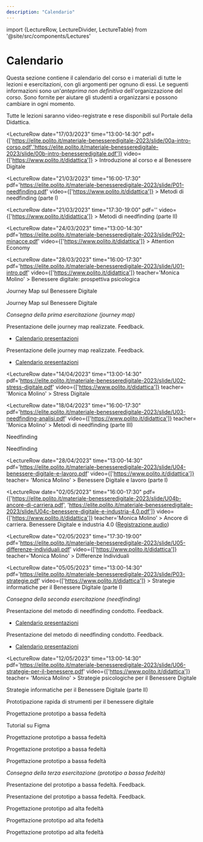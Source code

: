 ```yaml
---
description: "Calendario"
---
```


import {LectureRow, LectureDivider, LectureTable} from '@site/src/components/Lectures'


# Calendario

Questa sezione contiene il calendario del corso e i materiali di tutte le lezioni e esercitazioni, con gli argomenti per ognuno di essi. Le seguenti informazioni sono un'*anteprima non definitiva* dell'organizzazione del corso. Sono fornite per aiutare gli studenti a organizzarsi e possono cambiare in ogni momento.

Tutte le lezioni saranno video-registrate e rese disponibili sul Portale della Didattica.


<LectureTable defaultTeacher="Alberto Monge Roffarello" defaultType="Lezione" showMaterial={true} language='IT'>

<LectureRow
    date="17/03/2023" time="13:00-14:30"
    pdf={['https://elite.polito.it/materiale-benesseredigitale-2023/slide/00a-intro-corso.pdf','https://elite.polito.it/materiale-benesseredigitale-2023/slide/00b-intro-benesseredigitale.pdf']}
    video={['https://www.polito.it/didattica']}
    >
    Introduzione al corso e al Benessere Digitale
</LectureRow>

<LectureDivider/>

<LectureRow
    date="21/03/2023" time="16:00-17:30"
    pdf='https://elite.polito.it/materiale-benesseredigitale-2023/slide/P01-needfinding.pdf' 
    video={['https://www.polito.it/didattica']}
    >
    Metodi di needfinding (parte I)
</LectureRow>

<LectureRow
    date="21/03/2023" time="17:30-19:00"
    pdf='' 
    video={['https://www.polito.it/didattica']}
    >
    Metodi di needfinding (parte II)
</LectureRow>

<LectureRow
    date="24/03/2023" time="13:00-14:30"
    pdf='https://elite.polito.it/materiale-benesseredigitale-2023/slide/P02-minacce.pdf' 
    video={['https://www.polito.it/didattica']}
    >
    Attention Economy
</LectureRow>

<LectureDivider/>

<LectureRow
    date="28/03/2023" time="16:00-17:30"
    pdf='https://elite.polito.it/materiale-benesseredigitale-2023/slide/U01-intro.pdf' 
    video={['https://www.polito.it/didattica']}
    teacher='Monica Molino'
    >
    Benessere digitale: prospettiva psicologica
</LectureRow>

<LectureRow
    date="28/03/2023" time="17:30-19:00"
    pdf='https://elite.polito.it/materiale-benesseredigitale-2023/slide/E01-journeymap.pdf' 
    type='Esercitazione'
    >
    Journey Map sul Benessere Digitale
</LectureRow>

<LectureRow
    date="31/03/2023" time="13:00-14:30"
    pdf='' 
    video={[]}
    type='Esercitazione'
    >
    Journey Map sul Benessere Digitale
</LectureRow>

<LectureDivider/>

<LectureRow variant='warning'
    date='03/04/2023' time="Fine giornata"
    type=''
    teacher=''>
    <em>Consegna della prima esercitazione (journey map)</em>
</LectureRow>

<LectureRow
    date="04/04/2023" time="16:00-17:30"
    pdf='' 
    video={[]}
    type='Esercitazione'
    >
    Presentazione delle journey map realizzate. Feedback.
    <ul><li><a href="https://docs.google.com/spreadsheets/d/1pHqrJLpQctYr0fVXJvkxuJ4LVYY2N_qTRWTDYhOY7rw/edit?usp=sharing">Calendario presentazioni</a></li></ul>
</LectureRow>

<LectureRow
    date="04/04/2023" time="17:30-19:00"
    pdf='' 
    video={[]}
    type='Esercitazione'
    >
    Presentazione delle journey map realizzate. Feedback.
    <ul><li><a href="https://docs.google.com/spreadsheets/d/1pHqrJLpQctYr0fVXJvkxuJ4LVYY2N_qTRWTDYhOY7rw/edit?usp=sharing">Calendario presentazioni</a></li></ul>
</LectureRow>

<LectureDivider topic='VACANZE DI PASQUA'/>

<LectureRow
    date="14/04/2023" time="13:00-14:30"
    pdf='https://elite.polito.it/materiale-benesseredigitale-2023/slide/U02-stress-digitale.pdf' 
    video={['https://www.polito.it/didattica']}
    teacher= 'Monica Molino'
    >
    Stress Digitale
</LectureRow>

<LectureDivider/>

<LectureRow
    date="18/04/2023" time="16:00-17:30"
    pdf='https://elite.polito.it/materiale-benesseredigitale-2023/slide/U03-needfinding-analisi.pdf' 
    video={['https://www.polito.it/didattica']}
    teacher= 'Monica Molino'
    >
    Metodi di needfinding (parte III)
</LectureRow>

<LectureRow
    date="18/04/2023" time="17:30-19:00"
    pdf='https://elite.polito.it/materiale-benesseredigitale-2023/slide/E02-needfinding.pdf' 
    video={[]}
    type='Esercitazione'
    teacher= 'Monica Molino'
    >
    Needfinding
</LectureRow>

<LectureRow
    date="21/04/2023" time="13:00-14:30"
    pdf='' 
    video={[]}
    type='Esercitazione'
    >
    Needfinding
</LectureRow>

<LectureDivider/>

<LectureRow
    date="28/04/2023" time="13:00-14:30"
    pdf='https://elite.polito.it/materiale-benesseredigitale-2023/slide/U04-benessere-digitale-e-lavoro.pdf' 
    video={['https://www.polito.it/didattica']}
    teacher= 'Monica Molino'
    >
    Benessere Digitale e lavoro (parte I)

</LectureRow>

<LectureDivider/>

<LectureRow
    date="02/05/2023" time="16:00-17:30"
    pdf={['https://elite.polito.it/materiale-benesseredigitale-2023/slide/U04b-ancore-di-carriera.pdf', 'https://elite.polito.it/materiale-benesseredigitale-2023/slide/U04c-benessere-digitale-e-industria-4.0.pdf']}
    video={['https://www.polito.it/didattica']}
    teacher='Monica Molino'
    >
   Ancore di carriera. Benessere Digitale e industria 4.0 (<a href="https://elite.polito.it/materiale-benesseredigitale-2023/audio/BD-2023-L09b 2023-05-02 16-00-00.m4a">Registrazione audio</a>)
</LectureRow>

<LectureRow
    date="02/05/2023" time="17:30-19:00"
    pdf='https://elite.polito.it/materiale-benesseredigitale-2023/slide/U05-differenze-individuali.pdf' 
    video={['https://www.polito.it/didattica']}
    teacher='Monica Molino'
    >
    Differenze Individuali
</LectureRow>

<LectureRow
    date="05/05/2023" time="13:00-14:30"
    pdf='https://elite.polito.it/materiale-benesseredigitale-2023/slide/P03-strategie.pdf' 
    video={['https://www.polito.it/didattica']}
    >
    Strategie informatiche per il Benessere Digitale (parte I)
</LectureRow>

<LectureDivider/>

<LectureRow variant='warning'
    date='08/05/2023' time="Fine giornata"
    type=''
    teacher=''>
    <em>Consegna della seconda esercitazione (needfinding)</em>
</LectureRow>

<LectureRow
    date="09/05/2023" time="16:00-17:30"
    pdf='' 
    video={[]}
    type='Esercitazione'
    teacher= 'Monica Molino'
    >
    Presentazione del metodo di needfinding condotto. Feedback.
    <ul><li><a href="https://docs.google.com/spreadsheets/d/1-VTPNVk-r3X3yk_44kUpuRZVXUfXhM-fBx9Z4RqEz0g/edit?usp=sharing">Calendario presentazioni</a></li></ul>
</LectureRow>

<LectureRow
    date="09/05/2023" time="17:30-19:00"
    pdf='' 
    video={[]}
    type='Esercitazione'
    teacher= 'Monica Molino'
    >
    Presentazione del metodo di needfinding condotto. Feedback. 
    <ul><li><a href="https://docs.google.com/spreadsheets/d/1-VTPNVk-r3X3yk_44kUpuRZVXUfXhM-fBx9Z4RqEz0g/edit?usp=sharing">Calendario presentazioni</a></li></ul>
</LectureRow>

<LectureRow
    date="12/05/2023" time="13:00-14:30"
    pdf='https://elite.polito.it/materiale-benesseredigitale-2023/slide/U06-strategie-per-il-benessere.pdf' 
    video={['https://www.polito.it/didattica']}
    teacher= 'Monica Molino'
    >
    Strategie psicologiche per il Benessere Digitale
</LectureRow>

<LectureDivider/>

<LectureRow
    date="16/05/2023" time="16:00-17:30"
    pdf='' 
    video={[]}
    >
    Strategie informatiche per il Benessere Digitale (parte II)
</LectureRow>

<LectureRow
    date="16/05/2023" time="17:30-19:00"
    pdf='' 
    video={[]}
    >
    Prototipazione rapida di strumenti per il benessere digitale
</LectureRow>

<LectureRow
    date="19/05/2023" time="13:00-14:30"
    pdf='' 
    video={[]}
    type='Esercitazione'
    >
    Progettazione prototipo a bassa fedeltà
</LectureRow>

<LectureRow
    date="ONLINE" time="ONLINE"
    pdf='' 
    video={[]}
    type='Esercitazione'
    >
    Tutorial su Figma
</LectureRow>

<LectureDivider/>

<LectureRow
    date="23/05/2023" time="16:00-17:30"
    pdf='' 
    video={[]}
    type='Esercitazione'
    teacher = 'Monica Molino'
    >
    Progettazione prototipo a bassa fedeltà
</LectureRow>

<LectureRow
    date="23/05/2023" time="17:30-19:00"
    pdf='' 
    video={[]}
    type='Esercitazione'
    teacher = 'Monica Molino'
    >
    Progettazione prototipo a bassa fedeltà
</LectureRow>

<LectureRow
    date="26/05/2023" time="13:00-14:30"
    pdf='' 
    video={[]}
    type='Esercitazione'
    >
    Progettazione prototipo a bassa fedeltà
</LectureRow>

<LectureDivider/>

<LectureRow variant='warning'
    date='29/05/2023' time="Fine giornata"
    type=''
    teacher=''>
    <em>Consegna della terza esercitazione (prototipo a bassa fedeltà)</em>
</LectureRow>

<LectureRow
    date="30/05/2023" time="16:00-17:30"
    pdf='' 
    video={[]}
    type='Esercitazione'
    teacher = 'Monica Molino'
    >
    Presentazione del prototipo a bassa fedeltà. Feedback.
</LectureRow>

<LectureRow
    date="30/05/2023" time="17:30-19:00"
    pdf='' 
    video={[]}
    type='Esercitazione'
    teacher = 'Monica Molino'
    >
    Presentazione del prototipo a bassa fedeltà. Feedback.
</LectureRow>

<LectureDivider/>

<LectureRow
    date="06/06/2023" time="16:00-17:30"
    pdf='' 
    video={[]}
    type='Esercitazione'
    teacher = 'Monica Molino'
    >
    Progettazione prototipo ad alta fedeltà
</LectureRow>

<LectureRow
    date="06/06/2023" time="17:30-19:00"
    pdf='' 
    video={[]}
    type='Esercitazione'
    teacher = 'Monica Molino'
    >
    Progettazione prototipo ad alta fedeltà
</LectureRow>

<LectureRow
    date="09/06/2023" time="13:00-14:30"
    pdf='' 
    video={[]}
    type='Esercitazione'
    >
    Progettazione prototipo ad alta fedeltà
</LectureRow>

</LectureTable>

  